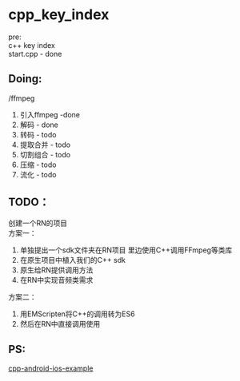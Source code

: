 # cpp_key_index
pre:     
c++ key index    
start.cpp - done  

## Doing:
/ffmpeg 
1) 引入ffmpeg -done
2) 解码 - done
3) 转码 - todo
4) 提取合并 - todo
5) 切割组合 - todo
6) 压缩 - todo
7) 流化 - todo


## TODO：
创建一个RN的项目     
方案一：

1. 单独提出一个sdk文件夹在RN项目
里边使用C++调用FFmpeg等类库
2. 在原生项目中植入我们的C++ sdk
3. 原生给RN提供调用方法
4. 在RN中实现音频类需求


方案二：    
1. 用EMScripten将C++的调用转为ES6
2. 然后在RN中直接调用使用



## PS:
[cpp-android-ios-example](https://github.com/canwhite/cpp-android-ios-example)